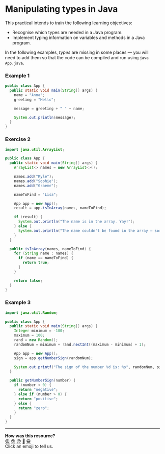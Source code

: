 # Manipulating types in Java

This practical intends to train the following learning objectives:
  * Recognise which types are needed in a Java program.
  * Implement typing information on variables and methods in a Java program.

In the following examples, *types* are missing in some places — you will need to add them so that the code can be compiled and run using `java App.java`.

### Example 1

```java
public class App {
  public static void main(String[] args) {
    name = "Anna";
    greeting = "Hello";

    message = greeting + " " + name;

    System.out.println(message);
  }
}
```

### Exercise 2

```java
import java.util.ArrayList;

public class App {
  public static void main(String[] args) {
    ArrayList<> names = new ArrayList<>();

    names.add("Kyle");
    names.add("Sophie");
    names.add("Graeme");

    nameToFind = "Lisa";

    App app = new App();
    result = app.isInArray(names, nameToFind);

    if (result) {
      System.out.println("The name is in the array. Yay!");
    } else {
      System.out.println("The name couldn't be found in the array — sorry...");
    }
  }

  public isInArray(names, nameToFind) {
    for (String name : names) {
      if (name == nameToFind) {
        return true;
      }
    }

    return false;
  } 
}
```

### Example 3

```java
import java.util.Random;

public class App {
  public static void main(String[] args) {
    Integer minimum = -100;
    maximum = 100;
    rand = new Random();
    randomNum = minimum + rand.nextInt((maximum - minimum) + 1);

    App app = new App();
    sign = app.getNumberSign(randomNum);

    System.out.printf("The sign of the number %d is: %s", randomNum, sign);
  }

  public getNumberSign(number) {
    if (number < 0) {
      return "negative";
    } else if (number > 0) {
      return "positive";
    } else {
      return "zero";
    }
  }
}
```


<!-- BEGIN GENERATED SECTION DO NOT EDIT -->

---

**How was this resource?**  
[😫](https://airtable.com/shrUJ3t7KLMqVRFKR?prefill_Repository=makersacademy%2Fjava-fundamentals-with-intellij&prefill_File=practicals%2Ftyping%2FREADME.md&prefill_Sentiment=😫) [😕](https://airtable.com/shrUJ3t7KLMqVRFKR?prefill_Repository=makersacademy%2Fjava-fundamentals-with-intellij&prefill_File=practicals%2Ftyping%2FREADME.md&prefill_Sentiment=😕) [😐](https://airtable.com/shrUJ3t7KLMqVRFKR?prefill_Repository=makersacademy%2Fjava-fundamentals-with-intellij&prefill_File=practicals%2Ftyping%2FREADME.md&prefill_Sentiment=😐) [🙂](https://airtable.com/shrUJ3t7KLMqVRFKR?prefill_Repository=makersacademy%2Fjava-fundamentals-with-intellij&prefill_File=practicals%2Ftyping%2FREADME.md&prefill_Sentiment=🙂) [😀](https://airtable.com/shrUJ3t7KLMqVRFKR?prefill_Repository=makersacademy%2Fjava-fundamentals-with-intellij&prefill_File=practicals%2Ftyping%2FREADME.md&prefill_Sentiment=😀)  
Click an emoji to tell us.

<!-- END GENERATED SECTION DO NOT EDIT -->
